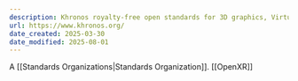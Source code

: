 ```yaml
---
description: Khronos royalty-free open standards for 3D graphics, Virtual and Augmented Reality, Parallel Computing, Machine Learning, and Vision Processing
url: https://www.khronos.org/
date_created: 2025-03-30
date_modified: 2025-08-01
---
```



A [[Standards Organizations|Standards Organization]].
[[OpenXR]]

